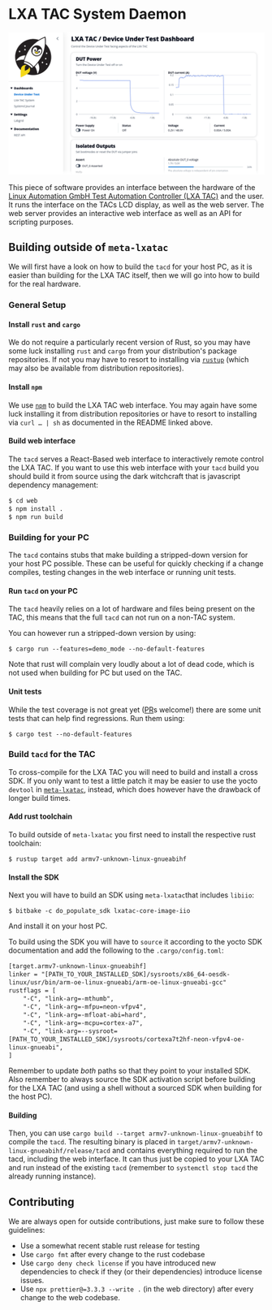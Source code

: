 LXA TAC System Daemon
=====================

![Web Interface Screenshot](screenshots/web-interface.png?raw=true "Web Interface")

This piece of software provides an interface between the hardware of the
[Linux Automation GmbH Test Automation Controller (LXA TAC)](https://www.linux-automation.com/en/products/lxa-tac.html)
and the user.
It runs the interface on the TACs LCD display, as well as the web server.
The web server provides an interactive web interface as well as an API
for scripting purposes.


Building outside of `meta-lxatac`
---------------------------------

We will first have a look on how to build the `tacd` for your host PC,
as it is easier than building for the LXA TAC itself, then we will go
into how to build for the real hardware.

### General Setup

#### Install `rust` and `cargo`

We do not require a particularly recent version of Rust, so you may have some
luck installing `rust` and `cargo` from your distribution's package
repositories. If not you may have to resort to installing via
[`rustup`](https://www.rust-lang.org/tools/install) (which may also be
available from distribution repositories).

#### Install `npm`

We use [`npm`](https://github.com/npm/cli) to build the LXA TAC web interface.
You may again have some luck installing it from distribution repositories or
have to resort to installing via `curl … | sh` as documented in the README
linked above.

#### Build web interface

The `tacd` serves a React-Based web interface to interactively remote control
the LXA TAC.
If you want to use this web interface with your `tacd` build you should build it
from source using the dark witchcraft that is javascript dependency management:

    $ cd web
    $ npm install .
    $ npm run build

### Building for your PC

The `tacd` contains stubs that make building a stripped-down version for your
host PC possible. These can be useful for quickly checking if a change
compiles, testing changes in the web interface or running unit tests.

#### Run `tacd` on your PC

The `tacd` heavily relies on a lot of hardware and files being present on the
TAC, this means that the full `tacd` can not run on a non-TAC system.

You can however run a stripped-down version by using:

    $ cargo run --features=demo_mode --no-default-features

Note that rust will complain very loudly about a lot of dead code,
which is not used when building for PC but used on the TAC.

#### Unit tests

While the test coverage is not great yet ([PR](https://github.com/linux-automation/tacd/pulls)s
 welcome!) there are some unit tests that can help find regressions.
Run them using:

    $ cargo test --no-default-features

### Build `tacd` for the TAC

To cross-compile for the LXA TAC you will need to build and install a cross
SDK. If you only want to test a little patch it may be easier to use the
yocto `devtool` in [`meta-lxatac`](https://github.com/linux-automation/meta-lxatac),
instead, which does however have the drawback of longer build times.

#### Add rust toolchain

To build outside of `meta-lxatac` you first need to install the respective rust
toolchain:

    $ rustup target add armv7-unknown-linux-gnueabihf

#### Install the SDK

Next you will have to build an SDK using `meta-lxatac`that includes `libiio`:

    $ bitbake -c do_populate_sdk lxatac-core-image-iio

And install it on your host PC.

To build using the SDK you will have to `source` it according to the yocto SDK
documentation and add the following to the `.cargo/config.toml`:

    [target.armv7-unknown-linux-gnueabihf]
    linker = "[PATH_TO_YOUR_INSTALLED_SDK]/sysroots/x86_64-oesdk-linux/usr/bin/arm-oe-linux-gnueabi/arm-oe-linux-gnueabi-gcc"
    rustflags = [
        "-C", "link-arg=-mthumb",
        "-C", "link-arg=-mfpu=neon-vfpv4",
        "-C", "link-arg=-mfloat-abi=hard",
        "-C", "link-arg=-mcpu=cortex-a7",
        "-C", "link-arg=--sysroot=[PATH_TO_YOUR_INSTALLED_SDK]/sysroots/cortexa7t2hf-neon-vfpv4-oe-linux-gnueabi",
    ]

Remember to update *both* paths so that they point to your installed SDK.
Also remember to always source the SDK activation script before building for
the LXA TAC (and using a shell without a sourced SDK when building for the host
PC).

#### Building

Then, you can use `cargo build --target armv7-unknown-linux-gnueabihf` to
compile the `tacd`.
The resulting binary is placed in `target/armv7-unknown-linux-gnueabihf/release/tacd`
and contains everything required to run the tacd, including the web interface.
It can thus just be copied to your LXA TAC and run instead of the existing
`tacd` (remember to `systemctl stop tacd` the already running instance).

Contributing
------------

We are always open for outside contributions, just make sure to follow these
guidelines:

- Use a somewhat recent stable rust release for testing
- Use `cargo fmt` after every change to the rust codebase
- Use `cargo deny check license` if you have introduced new dependencies to
  check if they (or their dependencies) introduce license issues.
- Use `npx prettier@=3.3.3 --write .` (in the web directory) after every
  change to the web codebase.
